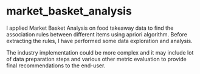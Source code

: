 # market_basket_analysis
I applied Market Basket Analysis on food takeaway data to find the association rules between different items using apriori algorithm.  Before extracting the rules, I have performed some data exploration and analysis.

The industry implementation could be more complex and it may include lot of data preparation steps and various other metric evaluation to provide final recommendations to the end-user.
